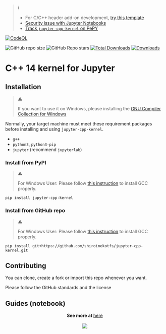 > ℹ️
> * For C/C++ header add-on development, [try this template](https://github.com/shiroinekotfs/jupyter-cpp-header-template)
> * [Security issue with Jupyter Notebooks](https://github.com/shiroinekotfs/jupyter-cpp-kernel/discussions/20)
> * [Track `jupyter-cpp-kernel` on PePY](https://www.pepy.tech/projects/jupyter-cpp-kernel)

[![CodeQL](https://github.com/shiroinekotfs/jupyter-cpp-kernel/actions/workflows/codeql.yml/badge.svg)](https://github.com/shiroinekotfs/jupyter-cpp-kernel/actions/workflows/codeql.yml)

![GitHub repo size](https://img.shields.io/github/repo-size/shiroinekotfs/jupyter-cpp-kernel)
![GitHub Repo stars](https://img.shields.io/github/stars/shiroinekotfs/jupyter-cpp-kernel)
[![Total Downloads](https://static.pepy.tech/badge/jupyter-cpp-kernel)](https://pepy.tech/project/jupyter-cpp-kernel)
[![Downloads](https://static.pepy.tech/badge/jupyter-cpp-kernel/month)](https://pepy.tech/project/jupyter-cpp-kernel)

# C++ 14 kernel for Jupyter

## Installation

> :warning:
>
> If you want to use it on Windows, please installing the [GNU Compiler Collection for Windows](https://github.com/shiroinekotfs/jupyter-cpp-kernel/blob/master/INSTALL_ON_WINDOWS.md)

Normally, your target machine must meet these requirement packages before installing and using `jupyter-cpp-kernel`.

* `g++`
* `python3`, `python3-pip`
* `jupyter` (recommend `jupyterlab`)

### Install from PyPI

> :warning:
>
> For Windows User: Please follow [this instruction](https://github.com/shiroinekotfs/jupyter-cpp-kernel/blob/master/INSTALL_ON_WINDOWS.md) to install GCC properly.

```shell
pip install jupyter-cpp-kernel
```

### Install from GitHub repo


> :warning:
>
> For Windows User: Please follow [this instruction](https://github.com/shiroinekotfs/jupyter-cpp-kernel/blob/master/INSTALL_ON_WINDOWS.md) to install GCC properly.

```shell
pip install git+https://github.com/shiroinekotfs/jupyter-cpp-kernel.git
```

## Contributing

You can clone, create a fork or import this repo whenever you want.

Please follow the GitHub standards and the license

## Guides (notebook)

<p align="center">
    <b>See more at </b><a href="https://github.com/shiroinekotfs/jupyter-cpp-kernel-doc">here</a>
    <br><br>
    <img src="https://github.com/shiroinekotfs/jupyter-cpp-kernel/assets/115929530/201d3f51-fa4c-44d4-bc2b-4ea2a252f13c" />
</p>
